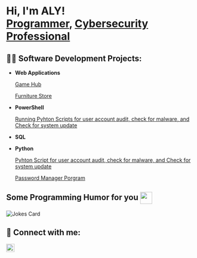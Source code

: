 <h1>Hi, I'm ALY! <br/><a href="https://github.com/AR-Rui-Aly">Programmer</a>, <a href="https://www.linkedin.com/in/rui-aly/">Cybersecurity Professional</a>

<h2>👨‍💻 Software Development Projects:</h2>


- <b>Web Applications</b>

    [Game Hub ](https://game-land-5e81ziamu-abdul-razacs-projects.vercel.app/)
  
    [Furniture Store](https://github.com/AR-Rui-Aly/furniture-house)
  
- <b>PowerShell</b>

  [Running Pyhton Scripts for user account audit, check for malware, and Check for system update ](https://github.com/AR-Rui-Aly/security-automation)


- <b>SQL </b>
  
- <b>Python</b>

  [Pyhton Script for user account audit, check for malware, and Check for system update ](https://github.com/AR-Rui-Aly/security-automation/blob/master/malware-user-updtade.py)
  
  [Password Manager Porgram](https://github.com/AR-Rui-Aly/python-for-cyber-security/blob/master/python%20basics/files/Password%20Manager%20Program/create_accout.py)

  



<h2> Some Programming Humor for you <img align ='center' src='https://media2.giphy.com/media/UQDSBzfyiBKvgFcSTw/giphy.gif?cid=ecf05e47p3cd513axbek3f56ti3jzizq8hincw20jauyyfyw&rid=giphy.gif' width = '32px'></h2>

![Jokes Card](https://readme-jokes.vercel.app/api?theme=solarized-light)

<h2> 🤳 Connect with me:</h2>


[<img align="left" alt="JoshMadakor | LinkedIn" width="22px" src="https://cdn.jsdelivr.net/npm/simple-icons@v3/icons/linkedin.svg" />][linkedin]





[linkedin]:https://www.linkedin.com/in/rui-aly/

<!--


Here are some ideas to get you started:

- 🔭 I’m currently working on ...
- 🌱 I’m currently learning ...
- 👯 I’m looking to collaborate on ...
- 🤔 I’m looking for help with ...
- 💬 Ask me about ...
- 📫 How to reach me: ...
- 😄 Pronouns: ...
- ⚡ Fun fact: ...
-->
